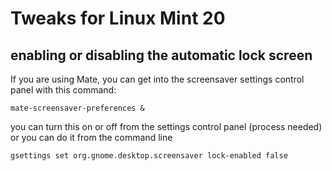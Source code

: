 # Tweaks for Linux Mint 20

## enabling or disabling the automatic lock screen 


If you are using Mate, you can get into the screensaver settings control panel
with this command:

```
mate-screensaver-preferences &
```

you can turn this on or off from the settings control panel (process needed) 
or you can do it from the command line

```
gsettings set org.gnome.desktop.screensaver lock-enabled false
```
